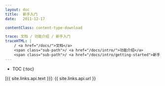 ```yaml
---
layout: doc
title:  新手入门
date:   2011-12-17

contentClass: content-type-download

trace: 文档 / 功能介绍 / 新手入门
traceHTML: |
    / <a href="/docs/">文档</a>
    <span class="sub-path">/ <a href="/docs/intro/">功能介绍</a>
    <span class="sub-path">/ <a href="/docs/intro/getting-started">新手入门</a></span></span>
---
```


* TOC
{:toc}


[mytharcher]: mailto:mytharcher@gmail.com
[{{ site.links.api.text }}]: {{ site.links.api.url }}